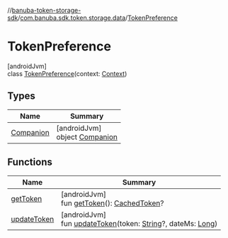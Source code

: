 //[banuba-token-storage-sdk](../../../index.md)/[com.banuba.sdk.token.storage.data](../index.md)/[TokenPreference](index.md)

# TokenPreference

[androidJvm]\
class [TokenPreference](index.md)(context: [Context](https://developer.android.com/reference/kotlin/android/content/Context.html))

## Types

| Name | Summary |
|---|---|
| [Companion](-companion/index.md) | [androidJvm]<br>object [Companion](-companion/index.md) |

## Functions

| Name | Summary |
|---|---|
| [getToken](get-token.md) | [androidJvm]<br>fun [getToken](get-token.md)(): [CachedToken](../-cached-token/index.md)? |
| [updateToken](update-token.md) | [androidJvm]<br>fun [updateToken](update-token.md)(token: [String](https://kotlinlang.org/api/latest/jvm/stdlib/kotlin/-string/index.html)?, dateMs: [Long](https://kotlinlang.org/api/latest/jvm/stdlib/kotlin/-long/index.html)) |
